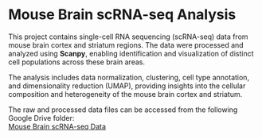 # Mouse Brain scRNA-seq Analysis

This project contains single-cell RNA sequencing (scRNA-seq) data from mouse brain cortex and striatum regions. The data were processed and analyzed using **Scanpy**, enabling identification and visualization of distinct cell populations across these brain areas.

The analysis includes data normalization, clustering, cell type annotation, and dimensionality reduction (UMAP), providing insights into the cellular composition and heterogeneity of the mouse brain cortex and striatum.

The raw and processed data files can be accessed from the following Google Drive folder:  
[Mouse Brain scRNA-seq Data](https://drive.google.com/drive/folders/17IKV6byo92fhSuGRBpa9Kp4H65W4go9S?usp=sharing)

